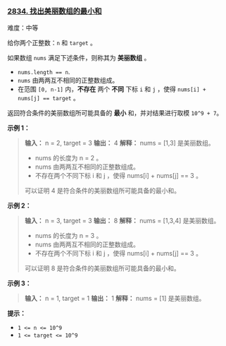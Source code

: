 ### [2834\. 找出美丽数组的最小和](https://leetcode.cn/problems/find-the-minimum-possible-sum-of-a-beautiful-array/)

难度：中等

给你两个正整数：`n` 和 `target` 。

如果数组 `nums` 满足下述条件，则称其为 **美丽数组** 。

- `nums.length == n`.
- `nums` 由两两互不相同的正整数组成。
- 在范围 `[0, n-1]` 内，**不存在** 两个 **不同** 下标 `i` 和 `j` ，使得 `nums[i] + nums[j] == target` 。

返回符合条件的美丽数组所可能具备的 **最小** 和，并对结果进行取模 `10^9 + 7`。

**示例 1：**

> **输入：** n = 2, target = 3
> **输出：** 4
> **解释：** nums = [1,3] 是美丽数组。
> 
> - nums 的长度为 n = 2 。
> - nums 由两两互不相同的正整数组成。
> - 不存在两个不同下标 i 和 j ，使得 nums[i] + nums[j] == 3 。
> 
> 可以证明 4 是符合条件的美丽数组所可能具备的最小和。

**示例 2：**

> **输入：** n = 3, target = 3
> **输出：** 8
> **解释：** 
> nums = [1,3,4] 是美丽数组。
>  
> - nums 的长度为 n = 3 。
> - nums 由两两互不相同的正整数组成。
> - 不存在两个不同下标 i 和 j ，使得 nums[i] + nums[j] == 3 。
>  
> 可以证明 8 是符合条件的美丽数组所可能具备的最小和。

**示例 3：**

> **输入：** n = 1, target = 1
> **输出：** 1
> **解释：** nums = [1] 是美丽数组。

**提示：**

- `1 <= n <= 10^9`
- `1 <= target <= 10^9`

